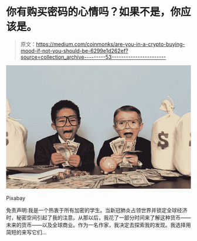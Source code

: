 # 你有购买密码的心情吗？如果不是，你应该是。

> 原文：<https://medium.com/coinmonks/are-you-in-a-crypto-buying-mood-if-not-you-should-be-6299e1d262ef?source=collection_archive---------53----------------------->

![](img/86c3a877be0d3c78f3adf8b6cb8fae7e.png)

Pixabay

免责声明:我是一个热衷于所有加密的学生。当新冠肺炎占领世界并锁定全球经济时，秘密空间引起了我的注意。从那以后，我花了一部分时间来了解这种货币——未来的货币——以及全球商业。作为一名作家，我决定去探索我的发现。我选择用简短的来写它们…